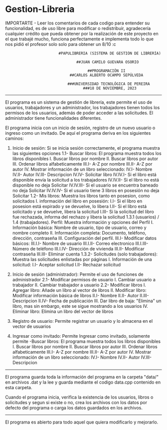 ﻿# Gestion-Libreria

IMPORTARTE - Leer los comentarios de cada codigo para entender su funcionalidad, es de uso libre para modificar o redistribuir, agradecería cualquier crédito que pueda obtener por la realización de este proyecto en el que trabajé mucho, funciona perfectamente e implementa todo lo que nos pidió el profesor solo solo para obtener un 8/10 :c

                            #PAPULIBRERIA (SISTEMA DE GESTIÓN DE LIBRERÍA)

                                    ##JUAN CAMILO GUEVARA OSORIO

                                         ##PROGRAMACIÓN II
                                 ##CARLOS ALBERTO OCAMPO SEPÚLVEDA

                                ###UNIVERSIDAD TECNOLÓGICA DE PEREIRA
                                       ###18 DE NOVIEMBRE, 2023

---

El programa es un sistema de gestión de librería, este permite el uso de usuarios, trabajadores y
un administrador, los trabajadores tienen todos los permisos de los usuarios, además de poder acceder
a las solicitudes. El administrador tiene funcionalidades diferentes.

El programa inicia con un inicio de sesión, registro de un nuevo usuario o ingreso como un invitado.
De aquí el programa deriva en los siguientes caminos:

1. Inicio de sesión: Si se inicia sesión correctamente, el programa muestra las siguientes opciones
    1.1- Buscar libros: El programa muestra todos los libros disponibles
        I. Buscar libros por nombre
        II. Buscar libros por autor
        III. Ordenar libros alfabeticamente
            III.I- A-Z por nombre
            III.II- A-Z por autor
        IV. Mostrar información de un libro seleccionado:
            IV.I- Nombre
            IV.II- Autor
            IV.III- Descripcion
            IV.IV- Solicitar libro
                IV.IV.I- Si el libro está disponible envía la solicitud a los trabajadores
                IV.IV.II- Si el libro no está disponible no deja Solicitar
                IV.IV.III- Si el usuario se encuentra baneado no deja Solicitar
                IV.IV.IV- Si el usuario tiene 3 libros en posesión no deja Solicitar
    1.2- Mis libros: Muestra los libros tanto en posesion, como solicitados
        I. información del libro en posesión:
            I.I- Si el libro en posesion está expirado y se devuelve, lo libera
            I.II- Si el libro está solicitado y se devuelve, libera la solicitud
            I.III- Si la solicitud del libro fue rechazada, informa del rechazo y libera la solicitud
    1.3.1 (usuarios) / 1.4 (trabajadores). Perfil: Muestra información y opciones del Perfil
        I. Información básica: Nombre de usuario, tipo de usuario, correo y nombre completo
        II. Información completa: Documento, teléfono, dirección, contraseña
        III. Configuración del perfil.
            III.I- Modificar datos básicos:
                III.I.I- Nombre de usuario
                III.I.II- Correo electronico
                III.I.III- Número de teléfono
                III.I.IV- Dirección de vivienda
            III.II- Modificar contraseña
            III.III- Eliminar cuenta
    1.3.2- Solicitudes (solo trabajadores): Muestra las solicitudes enlistadas por páginas
        I. Información de una solicitud:
            I.I- Aceptar solicitud
            I.II- Rechazar solicitud

2. Inicio de sesión (administrador): Permite el uso de funciones de administrador
    2.1- Modificar permisos de usuario
        I. Cambiar usuario a trabajador
        II. Cambiar trabajador a usuario
    2.2- Modificar libros
        I. Agregar libro: Añade un libro al vector de libros
        II. Modificar libro: Modificar información básica de libros
            II.I- Nombre
            II.II- Autor
            II.III- Descripcion
            II.IV- Fecha de publicación
        III. Dar libro de baja: "Elimina" un libro, mas sin embargo, este se sigue mostrando a los usuarios
        IV. Eliminar libro: Elimina un libro del vector de libros

3. Registro de usuario: Permite registrar un usuario y lo almacena en el vector de usuarios

4. Ingresar como invitado: Permite Ingresar como invitado, solamente permite
    -Buscar libros: El programa muestra todos los libros disponibles
        I. Buscar libros por nombre
        II. Buscar libros por autor
        III. Ordenar libros alfabeticamente
            III.I- A-Z por nombre
            III.II- A-Z por autor
        IV. Mostrar información de un libro seleccionado:
            IV.I- Nombre
            IV.II- Autor
            IV.III- Descripcion

---

El programa guarda toda la información del programa en la carpeta "data/" en archivos .dat y la lee
y guarda mediante el codigo data.cpp contenido en esta carpeta.

Cuando el programa inicia, verifica la existencia de los usuarios, libros o solicitudes y segun si
existe o no, crea los archivos con los datos por defecto del programa o carga los datos guardados en
los archivos.

---

El programa es abierto para todo aquel que quiera modificarlo y mejorarlo.
